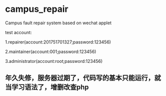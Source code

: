 # campus_repair
Campus fault repair system based on wechat applet

test account:

1.repairer(account:201751701327;password:123456)

2.maintainer(account:001;password:123456)

3.administrator(account:root;password:123456)

## 年久失修，服务器过期了，代码写的基本只能运行，就当学习语法了，增删改查php
